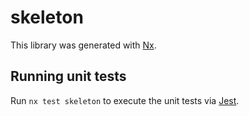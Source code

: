 # skeleton

This library was generated with [Nx](https://nx.dev).

## Running unit tests

Run `nx test skeleton` to execute the unit tests via [Jest](https://jestjs.io).
